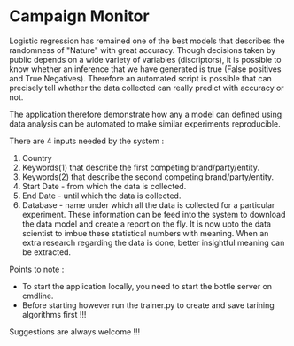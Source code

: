 # Campaign Monitor
  Logistic regression has remained one of the best models that describes the randomness of "Nature" with great accuracy. Though decisions taken by public depends on a wide variety of variables (discriptors), it is possible to know whether an inference that we have generated is true (False positives and True Negatives). Therefore an automated script is possible that can precisely tell whether the data collected can really predict with accuracy or not.

  The application therefore demonstrate how any a model can defined using data analysis can be automated to make similar experiments reproducible. 
  
  There are 4 inputs needed by the system :
  1. Country
  2. Keywords(1) that describe the first competing brand/party/entity.
  3. Keywords(2) that describe the second competing brand/party/entity.
  4. Start Date - from which the data is collected.
  5. End Date - until which the data is collected.
  6. Database - name under which all the data is collected for a particular experiment.
  These information can be feed into the system to download the data model and create a report on the fly. It is now upto the data scientist to imbue these statistical numbers with meaning.
  When an extra research regarding the data is done, better insightful meaning can be extracted.  

Points to note :
- To start the application locally, you need to start the bottle server on cmdline.
- Before starting however run the trainer.py to create and save tarining algorithms first !!!

Suggestions are always welcome !!!
